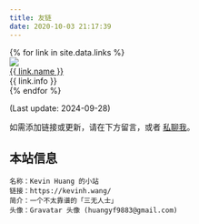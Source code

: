 ```yaml
---
title: 友链
date: 2020-10-03 21:17:39
---
```


<div class="links-content">
<div class="link-navigation">
{% for link in site.data.links %}
<div class="card"><img class="ava nomediumzoom" src="{{ link.avatar }}"/>
<div class="card-header">
<div><a href="{{ link.site }}" target="_blank"> {{ link.name }}</a> </div>
<div class="info">{{ link.info }}</div>
</div>
</div>
{% endfor %}
</div>

(Last update: 2024-09-28)

如需添加链接或更新，请在下方留言，或者 [私聊我](https://kevinh.wang/about/)。

## 本站信息
```
名称：Kevin Huang 的小站
链接：https://kevinh.wang/
简介：一个不太靠谱的「三无人士」
头像：Gravatar 头像 (huangyf9883@gmail.com)
```